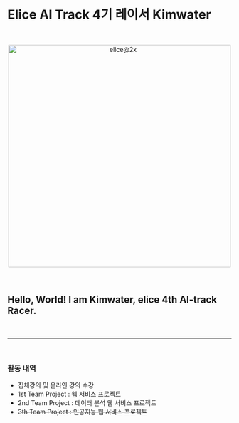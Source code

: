 # Elice AI Track 4기 레이서 Kimwater

<br>
<p align="center"><img width="500" alt="elice@2x" src="https://user-images.githubusercontent.com/97582839/177148531-741ba76e-6ada-4d9c-a5f6-1a494c6e7efd.png"></p>
<br>

## **Hello, World! I am Kimwater, elice 4th AI-track Racer.**
<br>

---

<br>

### 활동 내역
* 집체강의 및 온라인 강의 수강
* 1st Team Project : 웹 서비스 프로젝트
* 2nd Team Project : 데이터 분석 웹 서비스 프로젝트
* ~~3th Team Project : 인공지능 웹 서비스 프로젝트~~
